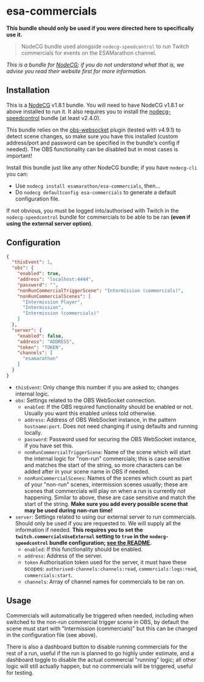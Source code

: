 # esa-commercials

**This bundle should only be used if you were directed here to specifically use it.**

> NodeCG bundle used alongside `nodecg-speedcontrol` to run Twitch commercials for events on the ESAMarathon channel.

*This is a bundle for [NodeCG](https://nodecg.dev); if you do not understand what that is, we advise you read their website first for more information.*


## Installation

This is a [NodeCG](https://nodecg.dev) v1.8.1 bundle. You will need to have NodeCG v1.8.1 or above installed to run it. It also requires you to install the [nodecg-speedcontrol](https://github.com/speedcontrol/nodecg-speedcontrol) bundle (at least v2.4.0).

This bundle relies on the [obs-websocket](https://github.com/Palakis/obs-websocket) plugin (tested with v4.9.1) to detect scene changes, so make sure you have this installed (custom address/port and password can be specified in the bundle's config if needed). The OBS functionality can be disabled but in most cases is important!

Install this bundle just like any other NodeCG bundle; if you have `nodecg-cli` you can:
- Use `nodecg install esamarathon/esa-commercials`, then...
- Do `nodecg defaultconfig esa-commercials` to generate a default configuration file.

If not obvious, you must be logged into/authorised with Twitch in the `nodecg-speedcontrol` bundle for commercials to be able to be ran **(even if using the external server option)**.

## Configuration

```json
{
  "thisEvent": 1,
  "obs": {
    "enabled": true,
    "address": "localhost:4444",
    "password": "",
    "nonRunCommercialTriggerScene": "Intermission (commercials)",
    "nonRunCommercialScenes": [
      "Intermission Player",
      "Intermission",
      "Intermission (commercials)"
    ]
  },
  "server": {
    "enabled": false,
    "address": "ADDRESS",
    "token": "TOKEN",
    "channels": [
      "esamarathon"
    ]
  }
}
```

- `thisEvent`: Only change this number if you are asked to; changes internal logic.
- `obs`: Settings related to the OBS WebSocket connection.
  - `enabled`: If the OBS required functionality should be enabled or not. Usually you want this enabled unless told otherwise.
  - `address`: Address of OBS WebSocket instance, in the pattern `hostname:port`. Does not need changing if using defaults and running locally.
  - `password`: Password used for securing the OBS WebSocket instance, if you have set this.
  - `nonRunCommercialTriggerScene`: Name of the scene which will start the internal logic for "non-run" commercials; this is case sensitive and matches the start of the string, so more characters can be added after in your scene name in OBS if needed.
  - `nonRunCommercialScenes`: Names of the scenes which count as part of your "non-run" scenes, intermission scenes usually; these are scenes that commercials will play on when a run is currently not happening. Similar to above, these are case sensitive and match the start of the string. **Make sure you add every possible scene that may be used during non-run time!**
- `server`: Settings related to using our external server to run commercials. Should only be used if you are requested to. We will supply all the information if needed. **This requires you to set the `twitch.commercialsUseExternal` setting to `true` in the `nodecg-speedcontrol` bundle configuration; [see the README](https://github.com/speedcontrol/nodecg-speedcontrol/blob/master/READMES/Configuration.md#twitch).**
  - `enabled`: If this functionality should be enabled.
  - `address`: Address of the server.
  - `token` Authorisation token used for the server, it must have these scopes: `authorised-channels:channels:read`, `commercials:logs:read`, `commercials:start`.
  - `channels`: Array of channel names for commercials to be ran on.


## Usage

Commercials will automatically be triggered when needed, including when switched to the non-run commercial trigger scene in OBS, by default the scene must start with "Intermission (commercials)" but this can be changed in the configuration file (see above).

There is also a dashboard button to disable running commercials for the rest of a run, useful if the run is planned to go highly under estimate, and a dashboard toggle to disable the actual commercial "running" logic; all other logic will still actually happen, but no commercials will be triggered, useful for testing.
